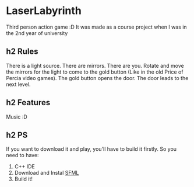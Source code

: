 # LaserLabyrinth

Third person action game :D
It was made as a course project when I was in the 2nd year of university

h2 Rules
----------------------------
There is a light source. There are mirrors. There are you. Rotate and move the mirrors for the light to come to the gold button (Like in the old Price of Percia video games). The gold button opens the door. The door leads to the next level.

h2 Features
----------------------------
Music :D

h2 PS
----------------------------
If you want to download it and play, you'll have to build it firstly. So you need to have:
1. C++ IDE
2. Download and Instal [SFML](https://www.sfml-dev.org/tutorials/2.5/)
3. Build it!
